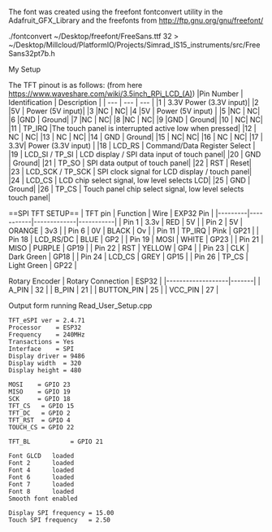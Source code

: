 The font was created using the freefont fontconvert utility in the Adafruit_GFX_Library and the freefonts from http://ftp.gnu.org/gnu/freefont/

./fontconvert ~/Desktop/freefont/FreeSans.ttf 32 > ~/Desktop/Millcloud/PlatformIO/Projects/Simrad_IS15_instruments/src/FreeSans32pt7b.h

My Setup

The TFT pinout is as follows: (from here https://www.waveshare.com/wiki/3.5inch_RPi_LCD_(A)) 
|Pin Number | 	Identification |	Description |
| ---     | ---     | ---   |
|1 |	3.3V 	Power (3.3V input)|
|2 	|5V |	Power (5V input)|
|3 	|NC |	NC|
|4	|5V |	Power (5V input) |
|5 	|NC |	NC|
|6 	|GND |	Ground|
|7 	|NC |	NC|
|8 	|NC |	NC|
|9 	|GND |	Ground|
|10 |	NC| 	NC|
|11 |	TP_IRQ |The touch panel is interrupted active low when pressed|
|12 |	NC |	NC|
|13 |	NC |	NC|
|14 |	GND |	Ground|
|15 |	NC| 	NC|
|16 |	NC |	NC|
|17 |	3.3V| 	Power (3.3V input) |
|18 |	LCD_RS |	Command/Data Register Select |
|19 |	LCD_SI / TP_SI |	LCD display / SPI data input of touch panel|
|20 |	GND |	Ground|
|21 |	TP_SO |	SPI data output of touch panel|
|22 |	RST |	Reset|
|23 |	LCD_SCK / TP_SCK |	SPI clock signal for LCD display / touch panel|
|24 |	LCD_CS |	LCD chip select signal, low level selects LCD|
|25 |	GND |	Ground|
|26 |	TP_CS |	Touch panel chip select signal, low level selects touch panel| 

==SPI TFT SETUP==
| TFT pin | Function  | Wire        | EXP32 Pin |
|---------|-----------|-------------|-----------|
| Pin 1   | 3.3v      | RED         | 5V        |
| Pin 2   | 5V        | ORANGE      | 3v3       |
| Pin 6   | 0V        | BLACK       | Ov        |
| Pin 11  | TP_IRQ    | Pink        | GP21      |
| Pin 18  | LCD_RS/DC | BLUE        | GP2       |
| Pin 19  | MOSI      | WHITE       | GP23      |
| Pin 21  | MISO      | PURPLE      | GP19      |
| Pin 22  | RST       | YELLOW      | GP4       |
| Pin 23  | CLK       | Dark Green  | GP18      |
| Pin 24  | LCD_CS    | GREY        | GP15      |
| Pin 26  | TP_CS     | Light Green | GP22      |

Rotary Encoder
| Rotary Connection | ESP32 |
|-------------------|-------|
| A_PIN             | 32    |
| B_PIN             | 21    |
| BUTTON_PIN        | 25    |
| VCC_PIN           | 27    |



Output form running Read_User_Setup.cpp

```
TFT_eSPI ver = 2.4.71
Processor    = ESP32
Frequency    = 240MHz
Transactions = Yes
Interface    = SPI
Display driver = 9486
Display width  = 320
Display height = 480

MOSI    = GPIO 23
MISO    = GPIO 19
SCK     = GPIO 18
TFT_CS   = GPIO 15
TFT_DC   = GPIO 2
TFT_RST  = GPIO 4
TOUCH_CS = GPIO 22

TFT_BL           = GPIO 21

Font GLCD   loaded
Font 2      loaded
Font 4      loaded
Font 6      loaded
Font 7      loaded
Font 8      loaded
Smooth font enabled

Display SPI frequency = 15.00
Touch SPI frequency   = 2.50
```
